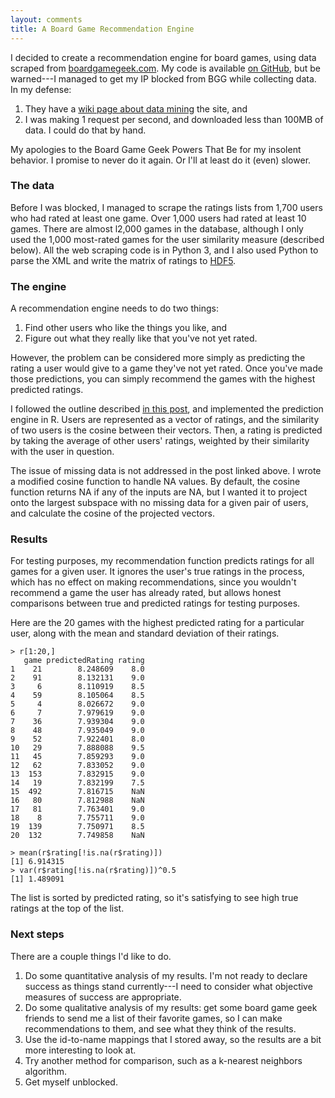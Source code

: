 ```yaml
---
layout: comments
title: A Board Game Recommendation Engine
---
```


I decided to create a recommendation engine for board games, using data scraped
from [boardgamegeek.com][bgg]. My code is available [on GitHub][gh], but be
warned---I managed to get my IP blocked from BGG while collecting data. In my
defense:

 1. They have a [wiki page about data mining][dm] the site, and
 1. I was making 1 request per second, and downloaded less than 100MB of data.
    I could do that by hand.

My apologies to the Board Game Geek Powers That Be for my insolent behavior. I
promise to never do it again. Or I'll at least do it (even) slower.

### The data

Before I was blocked, I managed to scrape the ratings lists from 1,700 users who
had rated at least one game. Over 1,000 users had rated at least 10 games. There
are almost l2,000 games in the database, although I only used the 1,000
most-rated games for the user similarity measure (described below). All the web
scraping code is in Python 3, and I also used Python to parse the XML and write
the matrix of ratings to [HDF5][hd].

### The engine

A recommendation engine needs to do two things:

   1. Find other users who like the things you like, and
   1. Figure out what they really like that you've not yet rated.

However, the problem can be considered more simply as predicting the rating a
user would give to a game they've not yet rated. Once you've made those
predictions, you can simply recommend the games with the highest predicted
ratings.

I followed the outline described [in this post][dp], and implemented the
prediction engine in R. Users are represented as a vector of ratings, and the
similarity of two users is the cosine between their vectors. Then, a rating is
predicted by taking the average of other users' ratings, weighted by their
similarity with the user in question.

The issue of missing data is not addressed in the post linked above. I wrote a
modified cosine function to handle NA values. By default, the cosine function
returns NA if any of the inputs are NA, but I wanted it to project onto the
largest subspace with no missing data for a given pair of users, and calculate
the cosine of the projected vectors.

### Results

For testing purposes, my recommendation function predicts ratings for all games
for a given user. It ignores the user's true ratings in the process, which has
no effect on making recommendations, since you wouldn't recommend a game the
user has already rated, but allows honest comparisons between true and predicted
ratings for testing purposes.

Here are the 20 games with the highest predicted rating for a particular user,
along with the mean and standard deviation of their ratings.


    > r[1:20,]
       game predictedRating rating
    1    21        8.248609    8.0
    2    91        8.132131    9.0
    3     6        8.110919    8.5
    4    59        8.105064    8.5
    5     4        8.026672    9.0
    6     7        7.979619    9.0
    7    36        7.939304    9.0
    8    48        7.935049    9.0
    9    52        7.922401    8.0
    10   29        7.888088    9.5
    11   45        7.859293    9.0
    12   62        7.833052    9.0
    13  153        7.832915    9.0
    14   19        7.832199    7.5
    15  492        7.816715    NaN
    16   80        7.812988    NaN
    17   81        7.763401    9.0
    18    8        7.755711    9.0
    19  139        7.750971    8.5
    20  132        7.749858    NaN

    > mean(r$rating[!is.na(r$rating)])
    [1] 6.914315
    > var(r$rating[!is.na(r$rating)])^0.5
    [1] 1.489091

The list is sorted by predicted rating, so it's satisfying to see high true
ratings at the top of the list.

### Next steps

There are a couple things I'd like to do.

 1. Do some quantitative analysis of my results. I'm not ready to declare
    success as things stand currently---I need to consider what objective
    measures of success are appropriate.
 1. Do some qualitative analysis of my results: get some board game geek friends
    to send me a list of their favorite games, so I can make recommendations to
    them, and see what they think of the results.
 1. Use the id-to-name mappings that I stored away, so the results are a bit
    more interesting to look at.
 1. Try another method for comparison, such as a k-nearest neighbors algorithm.
 1. Get myself unblocked.

[bgg]: http://www.boardgamegeek.com
[gh]: https://github.com/JStech/bggrec
[dm]: http://boardgamegeek.com/wiki/page/Data_Mining
[hd]: http://www.hdfgroup.org/HDF5/
[dp]: http://www.dataperspective.info/2014/05/basic-recommendation-engine-using-r.html
